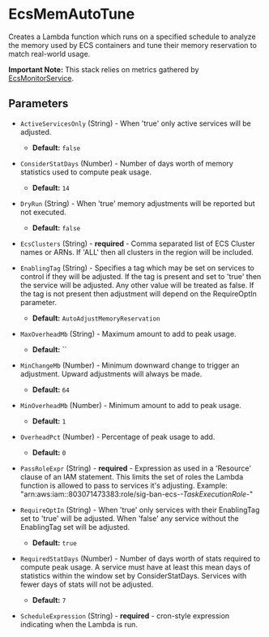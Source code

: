 # EcsMemAutoTune

Creates a Lambda function which runs on a specified schedule to analyze the
memory used by ECS containers and tune their memory reservation to match
real-world usage.

**Important Note:** This stack relies on metrics gathered by [EcsMonitorService](../EcsMonitorService/readme.md).

## Parameters

- `ActiveServicesOnly` (String) - When 'true' only active services will be adjusted.
  - **Default:** `false`

- `ConsiderStatDays` (Number) - Number of days worth of memory statistics used to compute peak usage.
  - **Default:** `14`

- `DryRun` (String) - When 'true' memory adjustments will be reported but not executed.
  - **Default:** `false`

- `EcsClusters` (String) - **required** - Comma separated list of ECS Cluster names or ARNs. If 'ALL' then all clusters in the region will be included.

- `EnablingTag` (String) - Specifies a tag which may be set on services to control if they will be
adjusted. If the tag is present and set to 'true' then the service will be
adjusted. Any other value will be treated as false. If the tag is not
present then adjustment will depend on the RequireOptIn parameter.

  - **Default:** `AutoAdjustMemoryReservation`

- `MaxOverheadMb` (String) - Maximum amount to add to peak usage.
  - **Default:** ``

- `MinChangeMb` (Number) - Minimum downward change to trigger an adjustment. Upward adjustments will always be made.
  - **Default:** `64`

- `MinOverheadMb` (Number) - Minimum amount to add to peak usage.
  - **Default:** `1`

- `OverheadPct` (Number) - Percentage of peak usage to add.
  - **Default:** `0`

- `PassRoleExpr` (String) - **required** - Expression as used in a 'Resource' clause of an IAM statement. This limits
the set of roles the Lambda function is allowed to pass to services it's
adjusting. Example:
"arn:aws:iam::803071473383:role/sig-ban-ecs-*-TaskExecutionRole-*"


- `RequireOptIn` (String) - When 'true' only services with their EnablingTag set to 'true' will be
adjusted. When 'false' any service without the EnablingTag set will be
adjusted.

  - **Default:** `true`

- `RequiredStatDays` (Number) - Number of days worth of stats required to compute peak usage. A service
must have at least this mean days of statistics within the window set by
ConsiderStatDays. Services with fewer days of stats will not be adjusted.

  - **Default:** `7`

- `ScheduleExpression` (String) - **required** - cron-style expression indicating when the Lambda is run.

